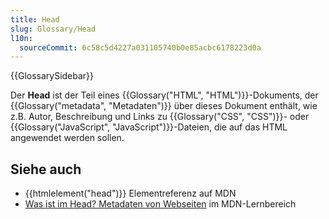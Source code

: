 ```yaml
---
title: Head
slug: Glossary/Head
l10n:
  sourceCommit: 6c58c5d4227a031105740b0e85acbc6178223d0a
---
```


{{GlossarySidebar}}

Der **Head** ist der Teil eines {{Glossary("HTML", "HTML")}}-Dokuments, der {{Glossary("metadata", "Metadaten")}} über dieses Dokument enthält, wie z.B. Autor, Beschreibung und Links zu {{Glossary("CSS", "CSS")}}- oder {{Glossary("JavaScript", "JavaScript")}}-Dateien, die auf das HTML angewendet werden sollen.

## Siehe auch

- {{htmlelement("head")}} Elementreferenz auf MDN
- [Was ist im Head? Metadaten von Webseiten](/de/docs/Learn_web_development/Core/Structuring_content/Webpage_metadata) im MDN-Lernbereich
